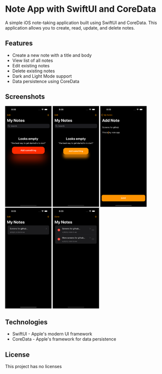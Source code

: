 # Note App with SwiftUI and CoreData

A simple iOS note-taking application built using SwiftUI and CoreData. 
This application allows you to create, read, update, and delete notes.

## Features

- Create a new note with a title and body
- View list of all notes
- Edit existing notes
- Delete existing notes
- Dark and Light Mode support
- Data persistence using CoreData

## Screenshots

<img src="https://github.com/Martin-Nordeback/NoteApp/blob/main/NoteApp/Screenshots/Simulator%20Screenshot%20-%20iPhone%2014%20Pro%20-%202023-04-25%20at%2008.08.29.png?raw=true" alt="Calculator" style="width: 30%; height: auto;"> <img src="https://github.com/Martin-Nordeback/NoteApp/blob/main/NoteApp/Screenshots/Simulator%20Screenshot%20-%20iPhone%2014%20Pro%20-%202023-04-25%20at%2008.08.31.png?raw=true" alt="Calculator" style="width: 30%; height: auto;"> 
<img src="https://github.com/Martin-Nordeback/NoteApp/blob/main/NoteApp/Screenshots/Simulator%20Screenshot%20-%20iPhone%2014%20Pro%20-%202023-04-25%20at%2008.09.08.png?raw=true" alt="Calculator" style="width: 30%; height: auto;"> 
<img src="https://github.com/Martin-Nordeback/NoteApp/blob/main/NoteApp/Screenshots/Simulator%20Screenshot%20-%20iPhone%2014%20Pro%20-%202023-04-25%20at%2008.09.15.png?raw=true" alt="Calculator" style="width: 30%; height: auto;"> <img src="https://github.com/Martin-Nordeback/NoteApp/blob/main/NoteApp/Screenshots/Simulator%20Screenshot%20-%20iPhone%2014%20Pro%20-%202023-04-25%20at%2008.09.40.png?raw=true" alt="Calculator" style="width: 30%; height: auto;"> 

## Technologies
- SwiftUI - Apple's modern UI framework
- CoreData - Apple's framework for data persistence


## License

This project has no licenses
